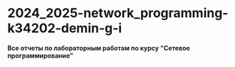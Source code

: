 # 2024_2025-network_programming-k34202-demin-g-i

**Все отчеты по лабораторным работам по курсу  "Сетевое программирование"**
